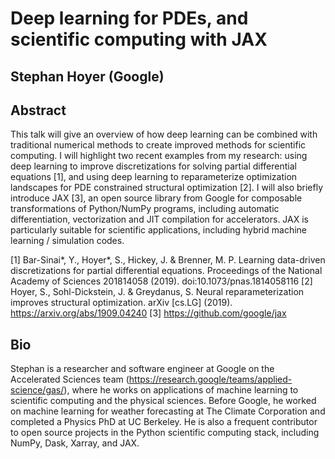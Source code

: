 # Deep learning for PDEs, and scientific computing with JAX
## Stephan Hoyer (Google)

## Abstract 
This talk will give an overview of how deep learning can be combined with traditional numerical methods to create improved methods for scientific computing. I will highlight two recent examples from my research: using deep learning to improve discretizations for solving partial differential equations [1], and using deep learning to reparameterize optimization landscapes for PDE constrained structural optimization [2]. I will also briefly introduce JAX [3], an open source library from Google for composable transformations of Python/NumPy programs, including automatic differentiation, vectorization and JIT compilation for accelerators. JAX is particularly suitable for scientific applications, including hybrid machine learning / simulation codes.

[1] Bar-Sinai*, Y., Hoyer*, S., Hickey, J. & Brenner, M. P. Learning data-driven discretizations for partial differential equations. Proceedings of the National Academy of Sciences 201814058 (2019). doi:10.1073/pnas.1814058116 [2] Hoyer, S., Sohl-Dickstein, J. & Greydanus, S. Neural reparameterization improves structural optimization. arXiv [cs.LG] (2019). https://arxiv.org/abs/1909.04240 [3] https://github.com/google/jax


## Bio
Stephan is a researcher and software engineer at Google on the Accelerated Sciences team (https://research.google/teams/applied-science/gas/), where he works on applications of machine learning to scientific computing and the physical sciences. Before Google, he worked on machine learning for weather forecasting at The Climate Corporation and completed a Physics PhD at UC Berkeley. He is also a frequent contributor to open source projects in the Python scientific computing stack, including NumPy, Dask, Xarray, and JAX.
